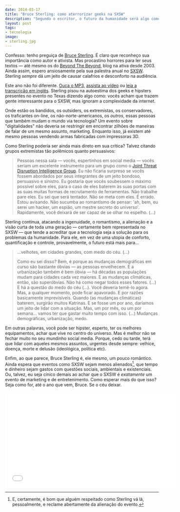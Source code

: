 ```yaml
---
date: 2014-03-17
title: "Bruce Sterling: como aterrorizar geeks na SXSW"
description: "Segundo o escritor, o futuro da humanidade será algo como velhotes em grandes cidades, com medo do céu"
layout: post
tags:
- tecnologia
image:
- sterling.jpg
---
```



Confesso: tenho preguiça de [Bruce Sterling](https://en.wikipedia.org/wiki/Bruce_Sterling). É claro que reconheço sua importância como autor e ativista. Mas procastino horrores para ler seus textos — até mesmo os do [Beyond The Beyond](http://www.wired.com/beyond_the_beyond/), blog na ativa desde 2003. Ainda assim, espero ansiosamente pela sua palestra anual no [SXSW](http://sxsw.com/interactive). Sterling *sempre* dá um jeito de causar calafrios e desconforto na audiência.

Este ano não foi diferente. [Ouça o MP3](https://soundcloud.com/officialsxsw/bruce-sterling-closing-remarks), [assista ao vídeo](https://www.youtube.com/watch?v=FiUbifR-XzI) ou [leia a transcrição em inglês](http://pastebin.com/LYZvU0GL). Sterling pisou na autoestima dos geeks e hipsters presentes no evento no Texas dizendo algo como: vocês acham que trazem gente interessante para o SXSW, mas ignoram a complexidade da internet.

Onde estão os bandidos, os outsiders, os extremistas, os conservadores, os traficantes on-line, os não-norte-americanos, os *outros*, essas pessoas que também mudam o mundo via tecnologia? Um evento sobre "digitalidades" não deveria se restringir em encontrar zilhões de maneiras de falar de um mesmo assunto, marketing. Enquanto isso, já existem até mesmo pessoas vendendo armas fabricadas com impressoras 3D.

Como Sterling poderia ser ainda mais direto em sua crítica? Talvez citando grupos extremistas tão polêmicos quanto persuasivos:

> Pessoas nessa sala — vocês, espertinhos em social media — vocês seriam um excelente instrumento para um grupo como o [Joint Threat Disruption Intelligence Group](https://en.wikipedia.org/wiki/Joint_Threat_Research_Intelligence_Group). Eu não ficaria surpreso se vocês fossem abordados por seus integrantes de um jeito bondoso, persuasivo e sinistro. Eu gostaria que vocês soubessem o máximo possível sobre eles, para o caso de eles baterem às suas portas com as suas muitas formas de recrutamento de ferramentas. Não trabalhe pare eles. Eu sei que será tentador. Não se meta com eles. É errado. Estou avisando. Não sucumba ao romantismo de pensar: 'ah, bem, eu serei um hacker, um espião, um mestre secreto do universo'. Rapidamente, você deixará de ser capaz de se olhar no espelho. (…)

Sterling continua, atacando a ingenuidade, o romantismo, a alienação e a visão curta de toda uma geração — certamente bem representada no SXSW — que tende a acreditar que a tecnologia seja a solução para os problemas da humanidade. Para ele, em vez de uma utopia de conforto, quantificação e controle, provavelmente, o futuro está mais para…

> …velhotes, em cidades grandes, com medo do céu. (…)
> 
> Como eu sei disso? Bem, é porque as mudanças demográficas em curso são bastante óbvias — as pessoas envelhecem. E a urbanização também é bem óbvia — há décadas as populações mudam para cidades cada vez maiores. E as mudanças climáticas, então, são superóbvias. Não há como negar todos esses fatores. (…) E há a questão do medo do céu (…). Você deveria temê-lo agora. Mas, a qualquer momento, pode ficar apavorado. E por razões basicamente imprevisíveis. Quando (as mudanças climáticas) baterem, surgirão muitos Katrinas. E se fosse um por ano, daríamos um jeito de lidar com a situação. Mas, um por mês, ou um por semana… vamos ter que gastar muito tempo com isso. (…) Mudanças demográficas, urbanização, medo.

Em outras palavras, você pode ser hipster, esperto, ter os melhores equipamentos, achar que vive no centro do universo. Mas é melhor não se fechar muito no seu mundinho social media. Porque, cedo ou tarde, terá que lidar com aqueles mesmos assuntos, urgentes desde sempre: velhice, doença, morte e delusão (ideológica, política etc).

Enfim, ao que parece, Bruce Sterling é, ele mesmo, um pouco romântico. Ainda espera que eventos como SXSW sejam menos alienados[^1], que tempo e dinheiro sejam gastos com questões sociais, ambientais e existenciais. Ou, talvez, eu seja cínico demais ao achar que o SXSW é *exatamente* um evento de marketing e de entretenimento. Como esperar mais do que isso? Seja como for, até o ano que vem, Bruce. Se o céu deixar.

<iframe width="560" height="315" src="//www.youtube.com/embed/FiUbifR-XzI" frameborder="0" allowfullscreen></iframe>

[^1]: E, certamente, é bom que alguém respeitado como Sterling vá lá, pessoalmente, e reclame abertamente da alienação do evento.